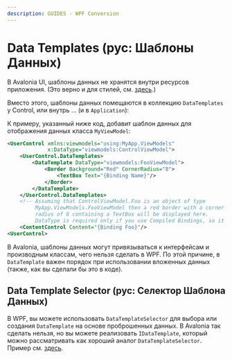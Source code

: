 ```yaml
---
description: GUIDES - WPF Conversion
---
```


# Data Templates (рус: Шаблоны Данных)
 
В Avalonia UI, шаблоны данных не хранятся внутри ресурсов приложения.
(Это верно и для стилей, см. [здесь](styling).)

Вместо этого, шаблоны данных помещаются в коллекцию `DataTemplates` у Control, или внутрь ... (и в `Application`):

К примеру, указанный ниже код, добавит шаблон данных для отображения данных класса `MyViewModel`:

```xml
<UserControl xmlns:viewmodels="using:MyApp.ViewModels"
             x:DataType="viewmodels:ControlViewModel">
    <UserControl.DataTemplates>
        <DataTemplate DataType="viewmodels:FooViewModel">
            <Border Background="Red" CornerRadius="8">
                <TextBox Text="{Binding Name}"/>
            </Border>
        </DataTemplate>
    </UserControl.DataTemplates>
    <!-- Assuming that ControlViewModel.Foo is an object of type
         MyApp.ViewModels.FooViewModel then a red border with a corner
         radius of 8 containing a TextBox will be displayed here.
         DataType is required only if you use Compiled Bindings, so it can be type-checked.  -->
    <ContentControl Content="{Binding Foo}"/>
<UserControl>
```

В Avalonia, шаблоны данных могут привязываться к интерфейсам и производным классам, чего нельзя сделать в WPF.
По этой причине, в `DataTemplate` важен порядок при использовании вложенных данных (также, как вы сделали бы это в коде).

## Data Template Selector (рус: Селектор Шаблона Данных)

В WPF, вы можете использовать `DataTemplateSelector` для выбора или создания `DataTemplate` на основе проброшенных данных.
В Avalonia так сделать нельзя, но вы можете реализовать `IDataTemplate`, который можно рассматривать как хороший аналог `DataTemplateSelector`. Пример см. [здесь](https://github.com/AvaloniaUI/Avalonia.Samples/tree/main/src/Avalonia.Samples/DataTemplates/IDataTemplateSample).
